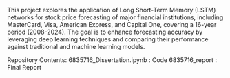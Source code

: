 This project explores the application of Long Short-Term Memory (LSTM) networks for stock price forecasting of major financial institutions, including MasterCard, Visa, American Express, and Capital One, covering a 16-year period (2008-2024). The goal is to enhance forecasting accuracy by leveraging deep learning techniques and comparing their performance against traditional and machine learning models.

Repository Contents:
6835716_Dissertation.ipynb : Code
6835716_report : Final Report
